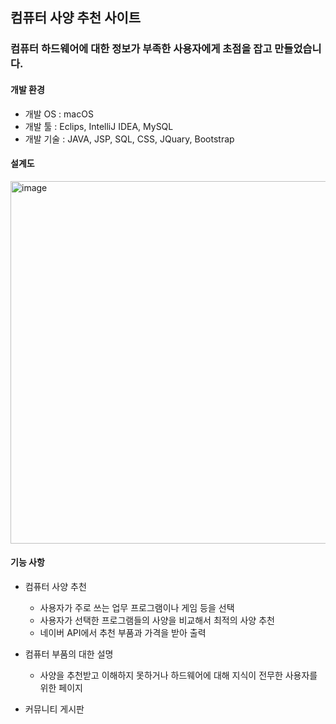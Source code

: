## 컴퓨터 사양 추천 사이트
### 컴퓨터 하드웨어에 대한 정보가 부족한 사용자에게 초점을 잡고 만들었습니다.

#### 개발 환경
* 개발 OS : macOS
* 개발 툴 : Eclips, IntelliJ IDEA, MySQL
* 개발 기술 : JAVA, JSP, SQL, CSS, JQuary, Bootstrap 
#### 설계도
<img width="580" alt="image" src="https://user-images.githubusercontent.com/101164731/211601800-4d347083-7d6d-4b7c-b8b5-1a0ff9f2f864.png">

#### 기능 사항

* 컴퓨터 사양 추천
  * 사용자가 주로 쓰는 업무 프로그램이나 게임 등을 선택
  * 사용자가 선택한 프로그램들의 사양을 비교해서 최적의 사양 추천
  * 네이버 API에서 추천 부품과 가격을 받아 출력

* 컴퓨터 부품의 대한 설명
  * 사양을 추천받고 이해하지 못하거나 하드웨어에 대해 지식이 전무한 사용자를 위한 페이지



* 커뮤니티 게시판



